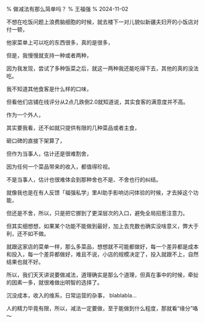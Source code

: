% 做减法有那么简单吗？
% 王福强
% 2024-11-02

不想在吃饭问题上浪费脑细胞的时候，就去楼下一对儿貌似新疆夫妇开的小饭店对付一顿，

他家菜单上可以吃的东西很多，真的是很多， 

但是，我慢慢就支持一种或者两种，

因为我发现，尝试了多种饭菜之后，就这一两种我还能吃得下去，其他的真的没法吃。

我不知道其他食客是什么样的口味，

但看他们店铺在线评分从2点几跌倒2.0就知道说，其实食客的满意度并不高。

作为一个外人，

其实要我看，还不如就只提供有限的几种菜品或者主食，

砸口碑的直接下架算了，

但作为当事人，估计还是很难割舍，

因为任何一个菜品带来的收入，都值得珍视。

不是当事人，估计也很难体会到那种舍也不是、不舍也行的纠结。

就像我也是在有人反馈「福强私学」里AI助手影响访问体验的时候，才去掉这个功能，

但还是不舍，所以，只是把它挪到了更深层次的入口，避免全局招惹注意力。

但其实细想想，如果某个功能不能做到最好，加上去充数也确实没啥意义，弊大于利，还不如不做。 

就跟这家店的菜单一样，那么多菜品，想想就不可能都做好，每一个差异都是成本和投入，每一个差异都做好，难且不说，小店的规模决定了，投入就跟不上，自然结果也就不好。

所以，我们天天讲说要做减法，道理确实是那么个道理，但真在事中的时候，牵扯的因素一多，就很难做出明智的选择了。

沉没成本，收入的维系，日常运营的杂事， blablabla...

人的精力毕竟有限，所以，减法一定要做，至于能做到什么程度，那就看“缘分”咯～


